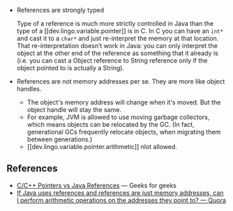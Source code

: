 

- References are strongly typed

    Type of a reference is much more strictly controlled in Java than the type of a [[dev.lingo.variable.pointer]] is in C. In C you can have an `int*` and cast it to a `char*` and just re-interpret the memory at that location. That re-interpretation doesn’t work in Java: you can only interpret the object at the other end of the reference as something that it already is (i.e. you can cast a Object reference to String reference only if the object pointed to is actually a String).

- References are not memory addresses per se. They are more like object handles.
  - The object's memory address will change when it's moved. But the object handle will stay the same.
  - For example, JVM is allowed to use moving garbage collectors, which means objects can be relocated by the GC. (In fact, generational GCs frequently relocate objects, when migrating them between generations.)
  - [[dev.lingo.variable.pointer.arithmetic]] nlot allowed.

## References

- [C/C++ Pointers vs Java References](https://www.geeksforgeeks.org/is-there-any-concept-of-pointers-in-java/) — Geeks for geeks
- [If Java uses references and references are just memory addresses, can I perform arithmetic operations on the addresses they point to? — Quora](https://www.quora.com/If-Java-uses-references-and-references-are-just-memory-addresses-can-I-perform-arithmetic-operations-on-the-addresses-they-point-to)

